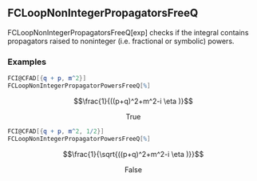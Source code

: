 ##  FCLoopNonIntegerPropagatorsFreeQ 

FCLoopNonIntegerPropagatorsFreeQ[exp] checks if the integral contains propagators raised to noninteger (i.e. fractional or symbolic) powers.

###  Examples 

```mathematica
FCI@CFAD[{q + p, m^2}]
FCLoopNonIntegerPropagatorPowersFreeQ[%]
```

$$\frac{1}{((p+q)^2+m^2-i \eta )}$$

$$\text{True}$$

```mathematica
FCI@CFAD[{q + p, m^2, 1/2}]
FCLoopNonIntegerPropagatorPowersFreeQ[%]
```

$$\frac{1}{\sqrt{((p+q)^2+m^2-i \eta )}}$$

$$\text{False}$$